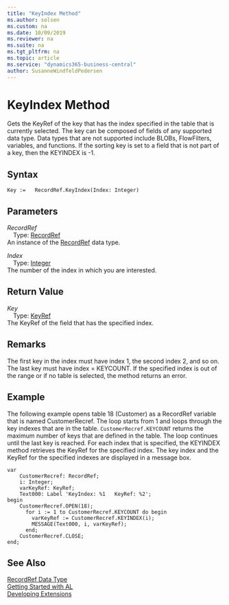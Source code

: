 ```yaml
---
title: "KeyIndex Method"
ms.author: solsen
ms.custom: na
ms.date: 10/09/2019
ms.reviewer: na
ms.suite: na
ms.tgt_pltfrm: na
ms.topic: article
ms.service: "dynamics365-business-central"
author: SusanneWindfeldPedersen
---
```

[//]: # (START>DO_NOT_EDIT)
[//]: # (IMPORTANT:Do not edit any of the content between here and the END>DO_NOT_EDIT.)
[//]: # (Any modifications should be made in the .xml files in the ModernDev repo.)
# KeyIndex Method
Gets the KeyRef of the key that has the index specified in the table that is currently selected. The key can be composed of fields of any supported data type. Data types that are not supported include BLOBs, FlowFilters, variables, and functions. If the sorting key is set to a field that is not part of a key, then the KEYINDEX is -1.


## Syntax
```
Key :=   RecordRef.KeyIndex(Index: Integer)
```
## Parameters
*RecordRef*  
&emsp;Type: [RecordRef](recordref-data-type.md)  
An instance of the [RecordRef](recordref-data-type.md) data type.  

*Index*  
&emsp;Type: [Integer](../integer/integer-data-type.md)  
The number of the index in which you are interested.  


## Return Value
*Key*  
&emsp;Type: [KeyRef](../keyref/keyref-data-type.md)  
The KeyRef of the field that has the specified index.  


[//]: # (IMPORTANT: END>DO_NOT_EDIT)

## Remarks  
 The first key in the index must have index 1, the second index 2, and so on. The last key must have index = KEYCOUNT. If the specified index is out of the range or if no table is selected, the method returns an error.  
  
## Example  
 The following example opens table 18 \(Customer\) as a RecordRef variable that is named CustomerRecref. The loop starts from 1 and loops through the key indexes that are in the table. `CustomerRecref.KEYCOUNT` returns the maximum number of keys that are defined in the table. The loop continues until the last key is reached. For each index that is specified, the KEYINDEX method retrieves the KeyRef for the specified index. The key index and the KeyRef for the specified indexes are displayed in a message box. 
  
```  
var
    CustomerRecref: RecordRef;
    i: Integer;
    varKeyRef: KeyRef;
    Text000: Label 'KeyIndex: %1   KeyRef: %2'; 
begin
    CustomerRecref.OPEN(18);  
      for i := 1 to CustomerRecref.KEYCOUNT do begin  
        varKeyRef := CustomerRecref.KEYINDEX(i);  
        MESSAGE(Text000, i, varKeyRef);  
      end;  
    CustomerRecref.CLOSE;  
end;
```  
  

## See Also
[RecordRef Data Type](recordref-data-type.md)  
[Getting Started with AL](../../devenv-get-started.md)  
[Developing Extensions](../../devenv-dev-overview.md)